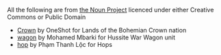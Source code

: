 All the following are from [the Noun Project](https://thenounproject.com) licenced under either Creative Commons or Public Domain

* [Crown](https://thenounproject.com/search/?q=crown&i=1773546) by OneShot for Lands of the Bohemian Crown nation
* [wagon](https://thenounproject.com/search/?q=wagon&i=2054826) by Mohamed Mbarki for Hussite War Wagon unit
* [hop](https://thenounproject.com/search/?q=hop&i=2803410) by Phạm Thanh Lộc for Hops
